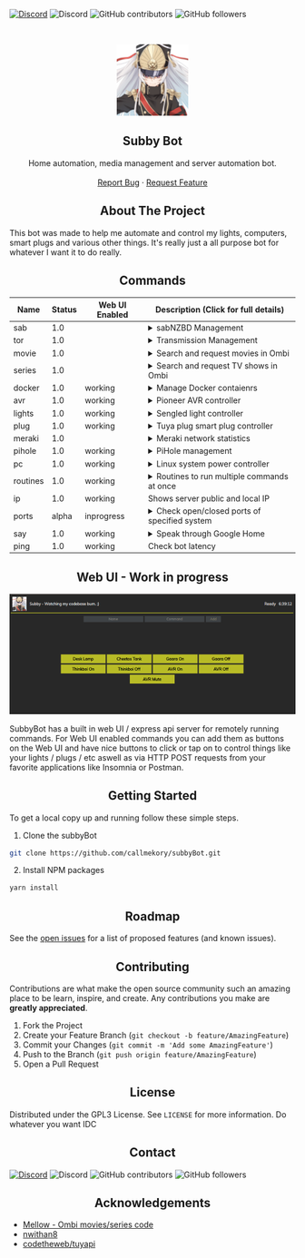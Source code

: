 [![Discord](https://img.shields.io/badge/Discord-Invite-7289DA.svg?style=for-the-badge&logo=appveyor)](https://discord.gg/xhnkTUH) ![Discord](https://img.shields.io/discord/302306803880820736?style=for-the-badge) ![GitHub contributors](https://img.shields.io/github/contributors/callmekory/subbyBot?style=for-the-badge) ![GitHub followers](https://img.shields.io/github/followers/callmekory?style=for-the-badge)

<!-- PROJECT LOGO -->
<br />
<p align="center">
  <a href="https://github.com/callmekory/subbyBot">
    <img src="data/images/logo.png" alt="Logo" width="126" height="126">
  </a>

**<h2 align="center">Subby Bot</h2>**

  <p align="center">
    Home automation, media management and server automation bot.
    <br />
    <br />
    <a href="https://github.com/callmekory/subbyBot/issues">Report Bug</a>
    ·
    <a href="https://github.com/callmekory/subbyBot/issues">Request Feature</a>
  </p>
</p>

<!-- ABOUT THE PROJECT -->

<h2 align="center"><b>About The Project</b></h2>

This bot was made to help me automate and control my lights, computers, smart plugs and various other things. It's really just a all purpose bot for whatever I want it to do really.

<!-- COMMANDS -->

<h2 align="center"><b>Commands</b></h2>

| Name     | Status | Web UI Enabled | Description (Click for full details)                                                                                                                                                                                                                                                                                                                              |
| -------- | ------ | -------------- | ----------------------------------------------------------------------------------------------------------------------------------------------------------------------------------------------------------------------------------------------------------------------------------------------------------------------------------------------------------------- |
| sab      | 1.0    |                | <details><summary>sabNZBD Management</summary><p>Commands:<p><ul><li><b>list</b> - List all downloads in queue</li><li><b>add</b> - Add NZB's via link</li></ul></details>                                                                                                                                                                                        |
| tor      | 1.0    |                | <details><summary>Transmission Management</summary><p>Commands:<p><ul><li><b>list</b> - List all downloads in queue</li><li><b>add</b> - Add Torrent via link</li></ul>                                                                                                                                                                                           |
| movie    | 1.0    |                | <details><summary>Search and request movies in Ombi</summary><p>Commands:<p><ul><li><b>MOVIE NAME</b> - Search for movie to add</li></ul></details>                                                                                                                                                                                                               |
| series   | 1.0    |                | <details><summary>Search and request TV shows in Ombi</summary><p>Commands:<p><ul><li><b>SERIES NAME</b> - Search for show to add</li></ul></details>                                                                                                                                                                                                             |
| docker   | 1.0    | working        | <details><summary>Manage Docker contaienrs</summary><p>Commands:<p><ul><li><b>list running/paused/exited/etc</b> - List containers</li><li><b>stop/start/restart/etc CONTAINER</b> - Manage container states</li></ul></details>                                                                                                                                  |
| avr      | 1.0    | working        | <details><summary>Pioneer AVR controller</summary><p>Commands:<p><ul><li><b>on/off</b> - Power on/off</li><li><b>vol</b> - Show current volume</li><li><b>vol 0-100</b> - Set AVR volume</li></ul></details>                                                                                                                                                      |
| lights   | 1.0    | working        | <details><summary>Sengled light controller</summary><p>Commands:<p><ul><li><b>list</b> - List all lights</li><li><b>LIGHTNAME</b> - Toggle light on/off</li><li><b>LIGHTNAME 85</b> - Set light brightness</li></ul></details>                                                                                                                                    |
| plug     | 1.0    | working        | <details><summary>Tuya plug smart plug controller</summary><p>Commands:<p><ul><li><b>list</b> - List all plugs in your config file</li><li><b>PLUGNAME</b> - Toggle plug on/off</li><li><b>PLUGNAME on/off</b> - Set state of plug</li></ul><p>Learn how to setup your devices here(https://github.com/codetheweb/tuyapi/blob/master/docs/SETUP.md)</p></details> |
| meraki   | 1.0    |                | <details><summary>Meraki network statistics</summary><p>Commands:<p><ul><li><b>list</b> - List all devices on network</li></ul></details>                                                                                                                                                                                                                         |
| pihole   | 1.0    | working        | <details><summary>PiHole management</summary><p>Commands:<p><ul><li><b>stats</b> - List usage statistics</li><li><b>on/off</b> - Enable/disable DNS filtering</li></ul></details>                                                                                                                                                                                 |
| pc       | 1.0    | working        | <details><summary>Linux system power controller</summary><p>Commands:<p><ul><li><b>on/off/restart</b> - State to set system</li></ul><p>Requires addon in data/addons/powerserver to be running on system you want to control.</p></details>                                                                                                                      |
| routines | 1.0    | working        | <details><summary>Routines to run multiple commands at once</summary><p>Commands:<p><ul><li><b>ROUTINE NAME</b> - name of routine you configure.</li></ul></details>                                                                                                                                                                                              |
| ip       | 1.0    | working        | Shows server public and local IP                                                                                                                                                                                                                                                                                                                                  |
| ports    | alpha  | inprogress     | <details><summary>Check open/closed ports of specified system</summary><p>Commands:<p><ul><li><b>PORT NUMER</b> - Port number to check</li></ul></details>                                                                                                                                                                                                        |
| say      | 1.0    | working        | <details><summary>Speak through Google Home</summary><p>Commands:<p><ul><li><b>say</b> - Text to be spoken</li></ul></details>                                                                                                                                                                                                                                    |
| ping     | 1.0    | working        | Check bot latency                                                                                                                                                                                                                                                                                                                                                 |

<!-- Web UI -->

<h2 align="center"><b>Web UI - Work in progress</b></h2>

![alt text](/data/images/webui.png 'Logo Title Text 1')

<!-- GETTING STARTED -->

SubbyBot has a built in web UI / express api server for remotely running commands. For Web UI enabled commands you can add them as buttons on the Web UI and have nice buttons to click or tap on to control things like your lights / plugs / etc aswell as via HTTP POST requests from your favorite applications like Insomnia or Postman.

<h2 align="center"><b>Getting Started</b></h2>

To get a local copy up and running follow these simple steps.

1. Clone the subbyBot

```sh
git clone https://github.com/callmekory/subbyBot.git
```

2. Install NPM packages

```sh
yarn install
```

<h2 align="center"><b>Roadmap</b></h2>

See the [open issues](https://github.com/callmekory/subbyBot/issues) for a
list of proposed features (and known issues).

<!-- CONTRIBUTING -->

<h2 align="center"><b>Contributing</b></h2>

Contributions are what make the open source community such an amazing place to
be learn, inspire, and create. Any contributions you make are **greatly
appreciated**.

1. Fork the Project
2. Create your Feature Branch (`git checkout -b feature/AmazingFeature`)
3. Commit your Changes (`git commit -m 'Add some AmazingFeature'`)
4. Push to the Branch (`git push origin feature/AmazingFeature`)
5. Open a Pull Request

<!-- LICENSE -->

<h2 align="center"><b>License</b></h2>

Distributed under the GPL3 License. See `LICENSE` for more information. Do whatever you want IDC

<!-- CONTACT -->

<h2 align="center"><b>Contact</b></h2>

[![Discord](https://img.shields.io/badge/Discord-Invite-7289DA.svg?style=for-the-badge&logo=appveyor)](https://discord.gg/xhnkTUH) ![Discord](https://img.shields.io/discord/302306803880820736?style=for-the-badge) ![GitHub contributors](https://img.shields.io/github/contributors/callmekory/subbyBot?style=for-the-badge) ![GitHub followers](https://img.shields.io/github/followers/callmekory?style=for-the-badge)

<!-- ACKNOWLEDGEMENTS -->

<h2 align="center"><b>Acknowledgements</b></h2>

- [Mellow - Ombi movies/series code](https://github.com/v0idp/Mellow)
- [nwithan8](https://github.com/nwithan8)
- [codetheweb/tuyapi](https://github.com/codetheweb/tuyapi)

<!-- MARKDOWN LINKS & IMAGES -->
